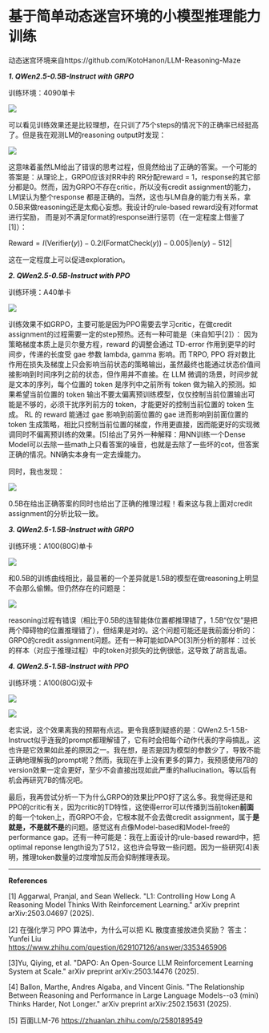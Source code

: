 # 基于简单动态迷宫环境的小模型推理能力训练

动态迷宫环境来自https://github.com/KotoHanon/LLM-Reasoning-Maze

***1. QWen2.5-0.5B-Instruct with GRPO***

训练环境：4090单卡

![](https://img.picui.cn/free/2025/03/13/67d2fd193e411.png)

可以看见训练效果还是比较理想，在只训了75个steps的情况下的正确率已经挺高了。但是我在观测LM的reasoning output时发现：

![](https://img.picui.cn/free/2025/03/13/67d2fd938e34e.png)

这意味着虽然LM给出了错误的思考过程，但竟然给出了正确的答案。一个可能的答案是：从理论上，GRPO应该对<answer>RR</answer>中的
RR分配reward = 1，response的其它部分都是0。然而，因为GRPO不存在critic，所以没有credit assignment的能力，LM误认为整个response
都是正确的。当然，这也与LM自身的能力有关系，拿0.5B来做reasoning还是太痴心妄想。我设计的rule-based reward没有对format进行奖励，
而是对不满足format的response进行惩罚（在一定程度上借鉴了[1]）：

$\text{Reward} = I(\text{Verifier}(y)) - 0.2I(\text{FormatCheck}(y)) - 0.005|\text{len}(y) - 512|$

这在一定程度上可以促进exploration。

***2. QWen2.5-0.5B-Instruct with PPO***

训练环境：A40单卡

![](https://img.picui.cn/free/2025/03/14/67d3d79016c4e.png)

训练效果不如GRPO，主要可能是因为PPO需要去学习critic，在做credit assignment的过程需要一定的step预热。还有一种可能是（来自知乎[2]）：
因为策略梯度本质上是贝尔曼方程，reward 的调整会通过 TD-error 作用到更早的时间步，传递的长度受 gae 参数 lambda, gamma 影响。而 TRPO, PPO 将对数比作用在损失及梯度上只会影响当前状态的策略输出，虽然最终也能通过状态价值间接影响到时间序列之前的状态，但作用并不直接。在 LLM 微调的场景，时间步就是文本的序列，每个位置的 token 是序列中之前所有 token 做为输入的预测。如果希望当前位置的 token 输出不要太偏离预训练模型，仅仅控制当前位置输出可能是不够的，必须干扰序列前方的 token，才能更好的控制当前位置的 token 生成。 RL 的 reward 能通过 gae 影响到前面位置的 gae 进而影响到前面位置的 token 生成策略，相比只控制当前位置的梯度，作用更直接，因而能更好的实现微调同时不偏离预训练的效果。[5]给出了另外一种解释：用NN训练一个Dense Model可以去除一些math上只看答案的噪音，也就是去除了一些坏的cot，但答案正确的情况。NN确实本身有一定去燥能力。

同时，我也发现：

![](https://img.picui.cn/free/2025/03/14/67d3d8d9c3004.png)

0.5B在给出正确答案的同时也给出了正确的推理过程！看来这与我上面对credit assignment的分析比较一致。

***3. QWen2.5-1.5B-Instruct with GRPO***

训练环境：A100(80G)单卡

![](https://img.picui.cn/free/2025/03/15/67d45a842f927.png)

和0.5B的训练曲线相比，最显著的一个差异就是1.5B的模型在做reasoning上明显不会那么偷懒。但仍然存在的问题是：

![](https://img.picui.cn/free/2025/03/15/67d45c73a45df.png)

reasoning过程有错误（相比于0.5B的连智能体位置都推理错了，1.5B“仅仅”是把两个障碍物的位置推理错了），但结果是对的。这个问题可能还是我前面分析的：GRPO的credit assignment问题。还有一种可能如DAPO[3]所分析的那样：过长的样本（对应于推理过程）中的token对损失的比例很低，这导致了胡言乱语。

***4. QWen2.5-1.5B-Instruct with PPO***

训练环境：A100(80G)双卡

![](https://img.picui.cn/free/2025/03/17/67d700d3a931e.png)

![](https://img.picui.cn/free/2025/03/17/67d701a47d2e1.png)

老实说，这个效果离我的预期有点远。更令我感到疑惑的是：QWen2.5-1.5B-Instruct似乎连我的prompt都理解错了，它有时会把每个动作代表的字母搞乱，这也许是它效果如此差的原因之一。我在想，是否是因为模型的参数少了，导致不能正确地理解我的prompt呢？然而，我现在手上没有更多的算力，我预感使用7B的version效果一定会更好，至少不会直接出现如此严重的hallucination。等以后有机会再研究7B的情况吧。

最后，我再尝试分析一下为什么GRPO的效果比PPO好了这么多。我觉得还是和PPO的critic有关，因为critic的TD特性，这使得error可以传播到当前token**前面**的每一个token上，而GRPO不会，它根本就不会去做credit assignment，属于**是就是，不是就不是**的问题。感觉这有点像Model-based和Model-free的performance gap。还有一种可能是：我在上面设计的rule-based reward中，把optimal reponse length设为了512，这也许会导致一些问题。因为一些研究[4]表明，推理token数量的过度增加反而会抑制推理表现。

---

**References**

[1] Aggarwal, Pranjal, and Sean Welleck. "L1: Controlling How Long A Reasoning Model Thinks With Reinforcement Learning." arXiv preprint arXiv:2503.04697 (2025).

[2] 在强化学习 PPO 算法中，为什么可以把 KL 散度直接放进负奖励？ 答主：Yunfei Liu https://www.zhihu.com/question/629107126/answer/3353465906

[3]Yu, Qiying, et al. "DAPO: An Open-Source LLM Reinforcement Learning System at Scale." arXiv preprint arXiv:2503.14476 (2025).

[4] Ballon, Marthe, Andres Algaba, and Vincent Ginis. "The Relationship Between Reasoning and Performance in Large Language Models--o3 (mini) Thinks Harder, Not Longer." arXiv preprint arXiv:2502.15631 (2025).

[5] 百面LLM-76 https://zhuanlan.zhihu.com/p/2580189549


